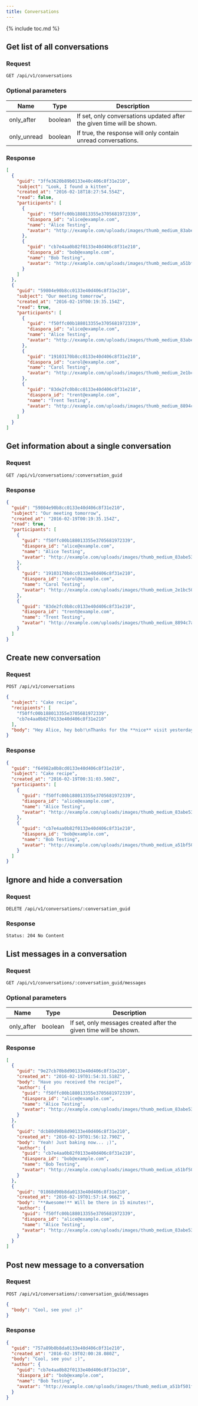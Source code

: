 ```yaml
---
title: Conversations
---
```


{% include toc.md %}

## Get list of all conversations

### Request

~~~
GET /api/v1/conversations
~~~

### Optional parameters

| Name        | Type    | Description                                                            |
| ----------- | ------- | ---------------------------------------------------------------------- |
| only_after  | boolean | If set, only conversations updated after the given time will be shown. |
| only_unread | boolean | If true, the response will only contain unread conversations.          |

### Response

~~~json
[
  {
    "guid": "3ffe3620b89b0133e40c406c8f31e210",
    "subject": "Look, I found a kitten",
    "created_at": "2016-02-18T18:27:54.554Z",
    "read": false,
    "participants": [
      {
        "guid": "f50ffc00b188013355e3705681972339",
        "diaspora_id": "alice@example.com",
        "name": "Alice Testing",
        "avatar": "http://example.com/uploads/images/thumb_medium_83abe5319ef830c2bd84.jpg"
      },
      {
        "guid": "cb7e4aa0b82f0133e40d406c8f31e210",
        "diaspora_id": "bob@example.com",
        "name": "Bob Testing",
        "avatar": "http://example.com/uploads/images/thumb_medium_a51bf501fe86c198c0b1.jpg"
      }
    ]
  },
  {
    "guid": "59804e90b8cc0133e40d406c8f31e210",
    "subject": "Our meeting tomorrow",
    "created_at": "2016-02-19T00:19:35.154Z",
    "read": true,
    "participants": [
      {
        "guid": "f50ffc00b188013355e3705681972339",
        "diaspora_id": "alice@example.com",
        "name": "Alice Testing",
        "avatar": "http://example.com/uploads/images/thumb_medium_83abe5319ef830c2bd84.jpg"
      },
      {
        "guid": "19103170b8cc0133e40d406c8f31e210",
        "diaspora_id": "carol@example.com",
        "name": "Carol Testing",
        "avatar": "http://example.com/uploads/images/thumb_medium_2e1bc500b8cc0133e40d.jpg"
      },
      {
        "guid": "83de2fc0b8cc0133e40d406c8f31e210",
        "diaspora_id": "trent@example.com",
        "name": "Trent Testing",
        "avatar": "http://example.com/uploads/images/thumb_medium_8894c7a0b8cc0133e40d.jpg"
      }
    ]
  }
]
~~~

## Get information about a single conversation

### Request

~~~
GET /api/v1/conversations/:conversation_guid
~~~

### Response

~~~json
{
  "guid": "59804e90b8cc0133e40d406c8f31e210",
  "subject": "Our meeting tomorrow",
  "created_at": "2016-02-19T00:19:35.154Z",
  "read": true,
  "participants": [
    {
      "guid": "f50ffc00b188013355e3705681972339",
      "diaspora_id": "alice@example.com",
      "name": "Alice Testing",
      "avatar": "http://example.com/uploads/images/thumb_medium_83abe5319ef830c2bd84.jpg"
    },
    {
      "guid": "19103170b8cc0133e40d406c8f31e210",
      "diaspora_id": "carol@example.com",
      "name": "Carol Testing",
      "avatar": "http://example.com/uploads/images/thumb_medium_2e1bc500b8cc0133e40d.jpg"
    },
    {
      "guid": "83de2fc0b8cc0133e40d406c8f31e210",
      "diaspora_id": "trent@example.com",
      "name": "Trent Testing",
      "avatar": "http://example.com/uploads/images/thumb_medium_8894c7a0b8cc0133e40d.jpg"
    }
  ]
}
~~~

## Create new conversation

### Request

~~~
POST /api/v1/conversations
~~~
~~~json
{
  "subject": "Cake recipe",
  "recipients": [
    "f50ffc00b188013355e3705681972339",
    "cb7e4aa0b82f0133e40d406c8f31e210"
  ],
  "body": "Hey Alice, hey bob!\nThanks for the **nice** visit yesterday. Since you both enjoyed the chocolate cake I made for us, here is the recipe so you can have one, too!"
}
~~~

### Response

~~~json
{
  "guid": "f64982a0b8cd0133e40d406c8f31e210",
  "subject": "Cake recipe",
  "created_at": "2016-02-19T00:31:03.500Z",
  "participants": [
    {
      "guid": "f50ffc00b188013355e3705681972339",
      "diaspora_id": "alice@example.com",
      "name": "Alice Testing",
      "avatar": "http://example.com/uploads/images/thumb_medium_83abe5319ef830c2bd84.jpg"
    },
    {
      "guid": "cb7e4aa0b82f0133e40d406c8f31e210",
      "diaspora_id": "bob@example.com",
      "name": "Bob Testing",
      "avatar": "http://example.com/uploads/images/thumb_medium_a51bf501fe86c198c0b1.jpg"
    }
  ]
}
~~~

## Ignore and hide a conversation

### Request

~~~
DELETE /api/v1/conversations/:conversation_guid
~~~

### Response

~~~
Status: 204 No Content
~~~

## List messages in a conversation

### Request

~~~
GET /api/v1/conversations/:conversation_guid/messages
~~~

### Optional parameters

| Name       | Type    | Description                                                       |
| ---------- | ------- | ----------------------------------------------------------------- |
| only_after | boolean | If set, only messages created after the given time will be shown. |

### Response

~~~json
[
  {
    "guid": "9e27cb70b8d90133e40d406c8f31e210",
    "created_at": "2016-02-19T01:54:31.518Z",
    "body": "Have you received the recipe?",
    "author": {
      "guid": "f50ffc00b188013355e3705681972339",
      "diaspora_id": "alice@example.com",
      "name": "Alice Testing",
      "avatar": "http://example.com/uploads/images/thumb_medium_83abe5319ef830c2bd84.jpg"
    }
  },
  {
    "guid": "dcb80d90b8d90133e40d406c8f31e210",
    "created_at": "2016-02-19T01:56:12.790Z",
    "body": "Yeah! Just baking now... ;)",
    "author": {
      "guid": "cb7e4aa0b82f0133e40d406c8f31e210",
      "diaspora_id": "bob@example.com",
      "name": "Bob Testing",
      "avatar": "http://example.com/uploads/images/thumb_medium_a51bf501fe86c198c0b1.jpg"
    }
  },
  {
    "guid": "01868d90b8da0133e40d406c8f31e210",
    "created_at": "2016-02-19T01:57:14.966Z",
    "body": "**Awesome!** Will be there in 15 minutes!",
    "author": {
      "guid": "f50ffc00b188013355e3705681972339",
      "diaspora_id": "alice@example.com",
      "name": "Alice Testing",
      "avatar": "http://example.com/uploads/images/thumb_medium_83abe5319ef830c2bd84.jpg"
    }
  }
]
~~~

## Post new message to a conversation

### Request

~~~
POST /api/v1/conversations/:conversation_guid/messages
~~~
~~~json
{
  "body": "Cool, see you! ;)"
}
~~~

### Response

~~~json
{
  "guid": "757a89b0b8da0133e40d406c8f31e210",
  "created_at": "2016-02-19T02:00:28.080Z",
  "body": "Cool, see you! ;)",
  "author": {
    "guid": "cb7e4aa0b82f0133e40d406c8f31e210",
    "diaspora_id": "bob@example.com",
    "name": "Bob Testing",
    "avatar": "http://example.com/uploads/images/thumb_medium_a51bf501fe86c198c0b1.jpg"
  }
}
~~~
